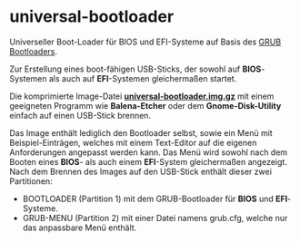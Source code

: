 # universal-bootloader
Universeller Boot-Loader für BIOS und EFI-Systeme auf Basis des <a href="https://www.gnu.org/software/grub/">GRUB Bootloaders</a>.

Zur Erstellung eines boot-fähigen USB-Sticks, der sowohl auf <b>BIOS</b>-Systemen als auch auf <b>EFI</b>-Systemen gleichermaßen startet.

Die komprimierte Image-Datei <a href="https://github.com/migacode/universal-bootloader/blob/main/universal-bootloader.img.gz"><strong>universal-bootloader.img.gz</strong></a> mit einem geeigneten Programm wie <b>Balena-Etcher</b> oder dem <b>Gnome-Disk-Utility</b> einfach auf einen USB-Stick brennen.

Das Image enthält lediglich den Bootloader selbst, sowie ein Menü mit Beispiel-Einträgen, welches mit einem Text-Editor auf die eigenen Anforderungen angepasst werden kann.
Das Menü wird sowohl nach dem Booten eines <b>BIOS</b>- als auch einem <b>EFI</b>-System gleichermaßen angezeigt.
Nach dem Brennen des Images auf den USB-Stick enthält dieser zwei Partitionen:
- BOOTLOADER (Partition 1) mit dem GRUB-Bootloader für <b>BIOS</b> und <b>EFI</b>-Systeme.
- GRUB-MENU (Partition 2) mit einer Datei namens grub.cfg, welche nur das anpassbare Menü enthält.
